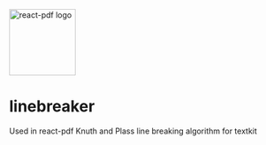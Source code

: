 <img src="https://github.com/react-pdf/site/blob/master/src/static/images/logo.png" alt="react-pdf logo" width="120px" />

# linebreaker

Used in react-pdf
Knuth and Plass line breaking algorithm for textkit

